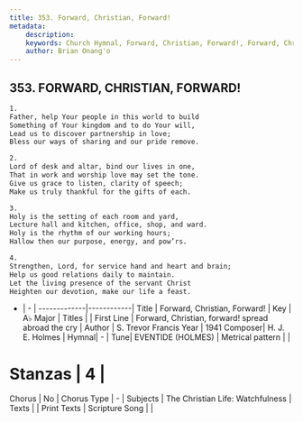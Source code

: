 ```yaml
---
title: 353. Forward, Christian, Forward!
metadata:
    description: 
    keywords: Church Hymnal, Forward, Christian, Forward!, Forward, Christian, forward! spread abroad the cry, 
    author: Brian Onang'o
---
```



## 353. FORWARD, CHRISTIAN, FORWARD!

```txt
1.
Father, help Your people in this world to build
Something of Your kingdom and to do Your will,
Lead us to discover partnership in love;
Bless our ways of sharing and our pride remove.

2.
Lord of desk and altar, bind our lives in one,
That in work and worship love may set the tone.
Give us grace to listen, clarity of speech;
Make us truly thankful for the gifts of each.

3.
Holy is the setting of each room and yard,
Lecture hall and kitchen, office, shop, and ward.
Holy is the rhythm of our working hours;
Hallow then our purpose, energy, and pow’rs.

4.
Strengthen, Lord, for service hand and heart and brain;
Help us good relations daily to maintain.
Let the living presence of the servant Christ
Heighten our devotion, make our life a feast.
```

- |   -  |
-------------|------------|
Title | Forward, Christian, Forward! |
Key | A♭ Major |
Titles |  |
First Line | Forward, Christian, forward! spread abroad the cry |
Author | S. Trevor Francis
Year | 1941
Composer| H. J. E. Holmes |
Hymnal|  - |
Tune| EVENTIDE (HOLMES) |
Metrical pattern | |
# Stanzas | 4 |
Chorus | No |
Chorus Type | - |
Subjects | The Christian Life: Watchfulness |
Texts |  |
Print Texts | 
Scripture Song |  |
  
